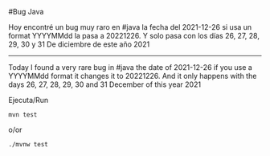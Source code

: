 #Bug Java 

Hoy encontré un bug muy raro en #java la fecha del 2021-12-26 si usa un format YYYYMMdd la pasa a 20221226. Y solo pasa con los días 26, 27, 28, 29, 30 y 31 De diciembre de este año 2021

---

Today I found a very rare bug in #java the date of 2021-12-26 if you use a YYYYMMdd format it changes it to 20221226. And it only happens with the days 26, 27, 28, 29, 30 and 31 December of this year 2021


Ejecuta/Run

```Shell
mvn test
```

o/or

```Shell
./mvnw test
```
